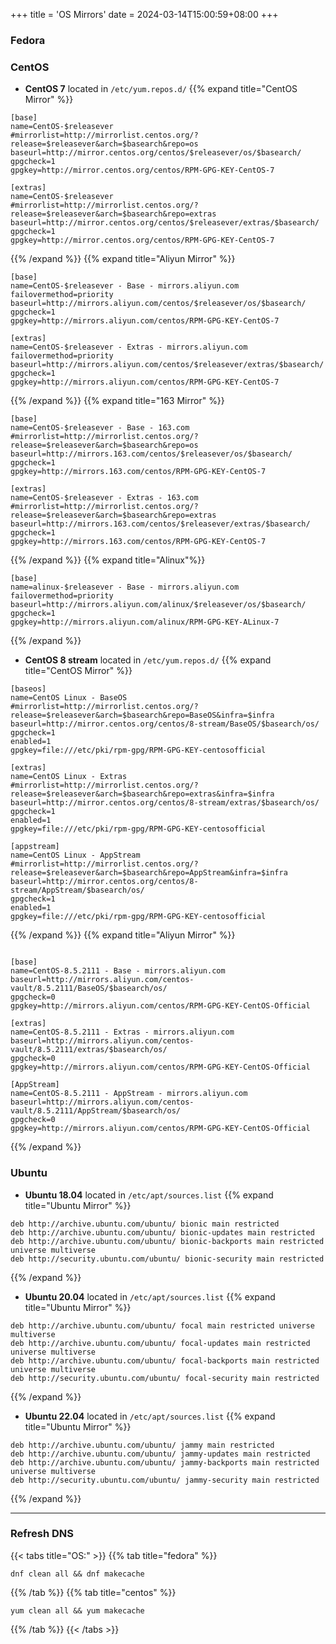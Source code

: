 +++
title = 'OS Mirrors'
date = 2024-03-14T15:00:59+08:00
+++

### Fedora

### CentOS 
- **CentOS 7** located in `/etc/yum.repos.d/`
{{% expand title="CentOS Mirror" %}}
```plaintext
[base]
name=CentOS-$releasever
#mirrorlist=http://mirrorlist.centos.org/?release=$releasever&arch=$basearch&repo=os
baseurl=http://mirror.centos.org/centos/$releasever/os/$basearch/
gpgcheck=1
gpgkey=http://mirror.centos.org/centos/RPM-GPG-KEY-CentOS-7

[extras]
name=CentOS-$releasever
#mirrorlist=http://mirrorlist.centos.org/?release=$releasever&arch=$basearch&repo=extras
baseurl=http://mirror.centos.org/centos/$releasever/extras/$basearch/
gpgcheck=1
gpgkey=http://mirror.centos.org/centos/RPM-GPG-KEY-CentOS-7
```
{{% /expand %}}
{{% expand title="Aliyun Mirror" %}}
```plaintext
[base]
name=CentOS-$releasever - Base - mirrors.aliyun.com
failovermethod=priority
baseurl=http://mirrors.aliyun.com/centos/$releasever/os/$basearch/
gpgcheck=1
gpgkey=http://mirrors.aliyun.com/centos/RPM-GPG-KEY-CentOS-7

[extras]
name=CentOS-$releasever - Extras - mirrors.aliyun.com
failovermethod=priority
baseurl=http://mirrors.aliyun.com/centos/$releasever/extras/$basearch/
gpgcheck=1
gpgkey=http://mirrors.aliyun.com/centos/RPM-GPG-KEY-CentOS-7
```
{{% /expand %}}
{{% expand title="163 Mirror" %}}
```plaintext
[base]
name=CentOS-$releasever - Base - 163.com
#mirrorlist=http://mirrorlist.centos.org/?release=$releasever&arch=$basearch&repo=os
baseurl=http://mirrors.163.com/centos/$releasever/os/$basearch/
gpgcheck=1
gpgkey=http://mirrors.163.com/centos/RPM-GPG-KEY-CentOS-7

[extras]
name=CentOS-$releasever - Extras - 163.com
#mirrorlist=http://mirrorlist.centos.org/?release=$releasever&arch=$basearch&repo=extras
baseurl=http://mirrors.163.com/centos/$releasever/extras/$basearch/
gpgcheck=1
gpgkey=http://mirrors.163.com/centos/RPM-GPG-KEY-CentOS-7
```
{{% /expand %}}
{{% expand title="Alinux"%}}
```text
[base]
name=alinux-$releasever - Base - mirrors.aliyun.com
failovermethod=priority
baseurl=http://mirrors.aliyun.com/alinux/$releasever/os/$basearch/
gpgcheck=1
gpgkey=http://mirrors.aliyun.com/alinux/RPM-GPG-KEY-ALinux-7
```
{{% /expand %}}

- **CentOS 8 stream** located in `/etc/yum.repos.d/`
{{% expand title="CentOS Mirror" %}}
```plaintext
[baseos]
name=CentOS Linux - BaseOS
#mirrorlist=http://mirrorlist.centos.org/?release=$releasever&arch=$basearch&repo=BaseOS&infra=$infra
baseurl=http://mirror.centos.org/centos/8-stream/BaseOS/$basearch/os/
gpgcheck=1
enabled=1
gpgkey=file:///etc/pki/rpm-gpg/RPM-GPG-KEY-centosofficial

[extras]
name=CentOS Linux - Extras
#mirrorlist=http://mirrorlist.centos.org/?release=$releasever&arch=$basearch&repo=extras&infra=$infra
baseurl=http://mirror.centos.org/centos/8-stream/extras/$basearch/os/
gpgcheck=1
enabled=1
gpgkey=file:///etc/pki/rpm-gpg/RPM-GPG-KEY-centosofficial

[appstream]
name=CentOS Linux - AppStream
#mirrorlist=http://mirrorlist.centos.org/?release=$releasever&arch=$basearch&repo=AppStream&infra=$infra
baseurl=http://mirror.centos.org/centos/8-stream/AppStream/$basearch/os/
gpgcheck=1
enabled=1
gpgkey=file:///etc/pki/rpm-gpg/RPM-GPG-KEY-centosofficial
```
{{% /expand %}}
{{% expand title="Aliyun Mirror" %}}
```plaintext

[base]
name=CentOS-8.5.2111 - Base - mirrors.aliyun.com
baseurl=http://mirrors.aliyun.com/centos-vault/8.5.2111/BaseOS/$basearch/os/
gpgcheck=0
gpgkey=http://mirrors.aliyun.com/centos/RPM-GPG-KEY-CentOS-Official

[extras]
name=CentOS-8.5.2111 - Extras - mirrors.aliyun.com
baseurl=http://mirrors.aliyun.com/centos-vault/8.5.2111/extras/$basearch/os/
gpgcheck=0
gpgkey=http://mirrors.aliyun.com/centos/RPM-GPG-KEY-CentOS-Official

[AppStream]
name=CentOS-8.5.2111 - AppStream - mirrors.aliyun.com
baseurl=http://mirrors.aliyun.com/centos-vault/8.5.2111/AppStream/$basearch/os/
gpgcheck=0
gpgkey=http://mirrors.aliyun.com/centos/RPM-GPG-KEY-CentOS-Official
```
{{% /expand %}}


### Ubuntu 
- **Ubuntu 18.04** located in `/etc/apt/sources.list`
{{% expand title="Ubuntu Mirror" %}}
```plaintext
deb http://archive.ubuntu.com/ubuntu/ bionic main restricted
deb http://archive.ubuntu.com/ubuntu/ bionic-updates main restricted
deb http://archive.ubuntu.com/ubuntu/ bionic-backports main restricted universe multiverse
deb http://security.ubuntu.com/ubuntu/ bionic-security main restricted
```
{{% /expand %}}
- **Ubuntu 20.04** located in `/etc/apt/sources.list`
{{% expand title="Ubuntu Mirror" %}}
```plaintext
deb http://archive.ubuntu.com/ubuntu/ focal main restricted universe multiverse
deb http://archive.ubuntu.com/ubuntu/ focal-updates main restricted universe multiverse
deb http://archive.ubuntu.com/ubuntu/ focal-backports main restricted universe multiverse
deb http://security.ubuntu.com/ubuntu/ focal-security main restricted
```
{{% /expand %}}
- **Ubuntu 22.04** located in `/etc/apt/sources.list`
{{% expand title="Ubuntu Mirror" %}}
```plaintext
deb http://archive.ubuntu.com/ubuntu/ jammy main restricted
deb http://archive.ubuntu.com/ubuntu/ jammy-updates main restricted
deb http://archive.ubuntu.com/ubuntu/ jammy-backports main restricted universe multiverse
deb http://security.ubuntu.com/ubuntu/ jammy-security main restricted
```
{{% /expand %}}

---

### Refresh DNS
{{< tabs title="OS:" >}}
{{% tab title="fedora" %}}
```shell
dnf clean all && dnf makecache
```
{{% /tab %}}
{{% tab title="centos" %}}
```shell
yum clean all && yum makecache
```
{{% /tab %}}
{{< /tabs >}}

